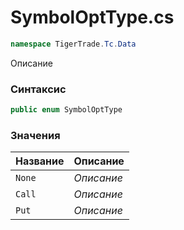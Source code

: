 
# SymbolOptType.cs
```csharp
namespace TigerTrade.Tc.Data
```



Описание

### Синтаксис
```csharp
public enum SymbolOptType
```


### Значения
| Название | Описание |
| --- | --- |
| `None` | *Описание* |
| `Call` | *Описание* |
| `Put` | *Описание* |



